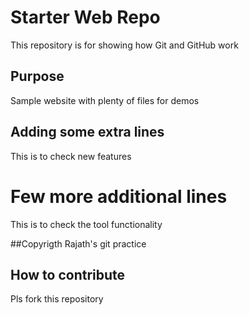 # Starter Web Repo

This repository is for showing how Git and GitHub work

## Purpose

Sample website with plenty of files for demos

## Adding some extra lines 
 This is to check new features
 
# Few more additional lines
 This is to check the tool functionality
 
 ##Copyrigth
 Rajath's git practice 
 
 ## How to contribute
 Pls fork this repository
